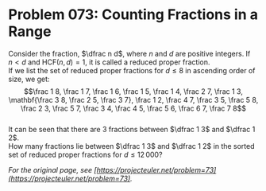 # Problem 073: Counting Fractions in a Range
  
Consider the fraction, $\dfrac n d$, where $n$ and $d$ are positive integers. If $n \lt d$ and $\mathop{\text{HCF}}(n, d)=1$, it is called a reduced proper fraction.  
If we list the set of reduced proper fractions for $d \le 8$ in ascending order of size, we get:  
$$\frac 1 8, \frac 1 7, \frac 1 6, \frac 1 5, \frac 1 4, \frac 2 7, \frac 1 3, \mathbf{\frac 3 8, \frac 2 5, \frac 3 7}, \frac 1 2, \frac 4 7, \frac 3 5, \frac 5 8, \frac 2 3, \frac 5 7, \frac 3 4, \frac 4 5, \frac 5 6, \frac 6 7, \frac 7 8$$  
It can be seen that there are $3$ fractions between $\dfrac 1 3$ and $\dfrac 1 2$.  
How many fractions lie between $\dfrac 1 3$ and $\dfrac 1 2$ in the sorted set of reduced proper fractions for $d \le 12\,000$?  

*For the original page, see [https://projecteuler.net/problem=73](https://projecteuler.net/problem=73).*
